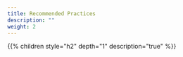 ```yaml
---
title: Recommended Practices
description: ""
weight: 2
---
```


{{% children style="h2" depth="1" description="true" %}}
